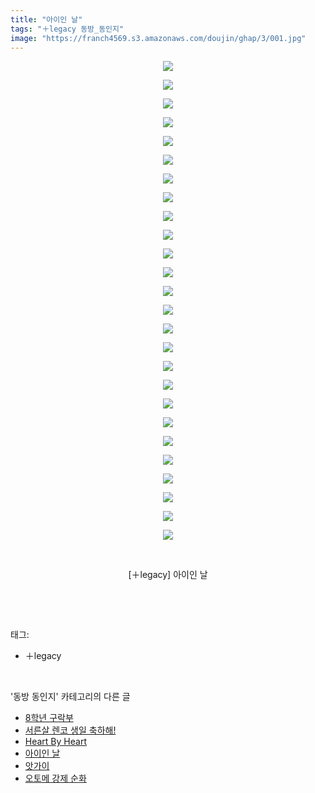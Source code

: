 ```yaml
---
title: "아이인 날"
tags: "＋legacy 동방_동인지"
image: "https://franch4569.s3.amazonaws.com/doujin/ghap/3/001.jpg"
---
```

<div class="article">
<p style="text-align: center; clear: none; float: none;"><img src="{{ site.imgserver2 }}/ghap/3/001.jpg"/></p>
<p style="text-align: center; clear: none; float: none;"><img src="{{ site.imgserver2 }}/ghap/3/002.jpg"/></p>
<p style="text-align: center; clear: none; float: none;"><img src="{{ site.imgserver2 }}/ghap/3/003.jpg"/></p>
<p style="text-align: center; clear: none; float: none;"><img src="{{ site.imgserver2 }}/ghap/3/004.jpg"/></p>
<p style="text-align: center; clear: none; float: none;"><img src="{{ site.imgserver2 }}/ghap/3/005.jpg"/></p>
<p style="text-align: center; clear: none; float: none;"><img src="{{ site.imgserver2 }}/ghap/3/006.jpg"/></p>
<p style="text-align: center; clear: none; float: none;"><img src="{{ site.imgserver2 }}/ghap/3/007.jpg"/></p>
<p style="text-align: center; clear: none; float: none;"><img src="{{ site.imgserver2 }}/ghap/3/008.jpg"/></p>
<p style="text-align: center; clear: none; float: none;"><img src="{{ site.imgserver2 }}/ghap/3/009.jpg"/></p>
<p style="text-align: center; clear: none; float: none;"><img src="{{ site.imgserver2 }}/ghap/3/010.jpg"/></p>
<p style="text-align: center; clear: none; float: none;"><img src="{{ site.imgserver2 }}/ghap/3/011.jpg"/></p>
<p style="text-align: center; clear: none; float: none;"><img src="{{ site.imgserver2 }}/ghap/3/012.jpg"/></p>
<p style="text-align: center; clear: none; float: none;"><img src="{{ site.imgserver2 }}/ghap/3/013.jpg"/></p>
<p style="text-align: center; clear: none; float: none;"><img src="{{ site.imgserver2 }}/ghap/3/014.jpg"/></p>
<p style="text-align: center; clear: none; float: none;"><img src="{{ site.imgserver2 }}/ghap/3/015.jpg"/></p>
<p style="text-align: center; clear: none; float: none;"><img src="{{ site.imgserver2 }}/ghap/3/016.jpg"/></p>
<p style="text-align: center; clear: none; float: none;"><img src="{{ site.imgserver2 }}/ghap/3/017.jpg"/></p>
<p style="text-align: center; clear: none; float: none;"><img src="{{ site.imgserver2 }}/ghap/3/018.jpg"/></p>
<p style="text-align: center; clear: none; float: none;"><img src="{{ site.imgserver2 }}/ghap/3/019.jpg"/></p>
<p style="text-align: center; clear: none; float: none;"><img src="{{ site.imgserver2 }}/ghap/3/020.jpg"/></p>
<p style="text-align: center; clear: none; float: none;"><img src="{{ site.imgserver2 }}/ghap/3/021.jpg"/></p>
<p style="text-align: center; clear: none; float: none;"><img src="{{ site.imgserver2 }}/ghap/3/022.jpg"/></p>
<p style="text-align: center; clear: none; float: none;"><img src="{{ site.imgserver2 }}/ghap/3/023.jpg"/></p>
<p style="text-align: center; clear: none; float: none;"><img src="{{ site.imgserver2 }}/ghap/3/024.jpg"/></p>
<p style="text-align: center; clear: none; float: none;"><img src="{{ site.imgserver2 }}/ghap/3/025.jpg"/></p>
<p style="text-align: center; clear: none; float: none;"><img src="{{ site.imgserver2 }}/ghap/3/026.jpg"/></p>
<p style="text-align: center; clear: none; float: none;"><br/></p>
<p style="text-align: center; clear: none; float: none;">[＋legacy] 아이인 날</p>
<p><br/></p>
</div><br/>
<div class="tagTrail">
<p>태그: </p>
<ul>
<li>＋legacy</li>
</ul>
</div><br/>
<div class="another">
<p>'동방 동인지' 카테고리의 다른 글</p>
<ul>
<li><a href="/ghap_6">8학년 구락부</a></li>
<li><a href="/ghap_5">서른살 렌코 생일 축하해!</a></li>
<li><a href="/ghap_4">Heart By Heart</a></li>
<li><a href="/ghap_3">아이인 날</a></li>
<li><a href="/ghap_2">앗가이</a></li>
<li><a href="/ghap_1">오토메 강제 순화</a></li>
</ul>
</div><br/>
<div class="cb_module cb_fluid">
<div class="cb_wrt cb_profile">
</div><!-- commentList close -->
</div><br/>
